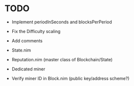 # TODO

- Implement periodInSeconds and blocksPerPeriod
- Fix the Difficulty scaling

- Add comments

- State.nim
- Reputation.nim (master class of Blockchain/State)

- Dedicated miner
- Verify miner ID in Block.nim (public key/address scheme?)
